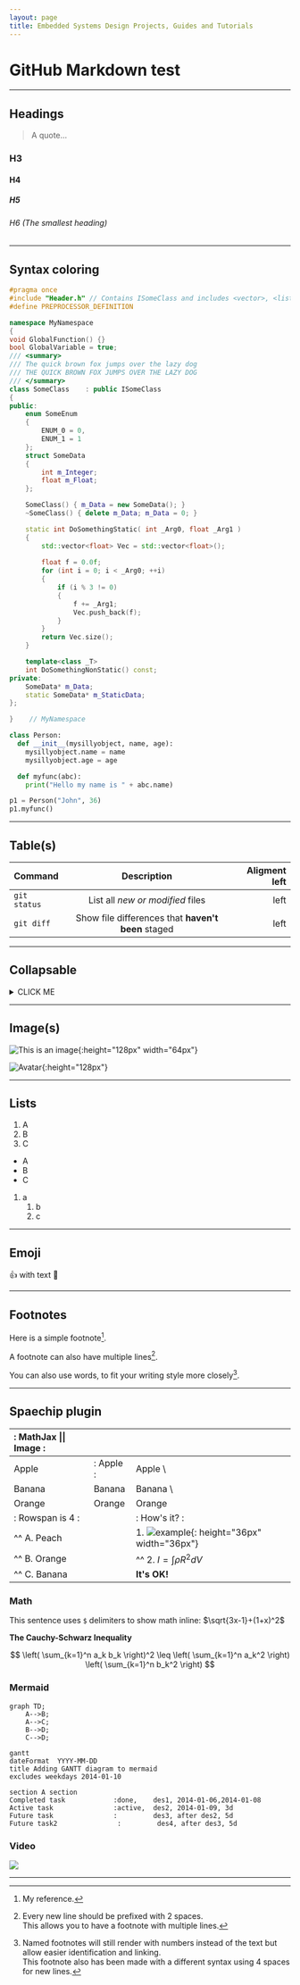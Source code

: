 ```yaml
---
layout: page
title: Embedded Systems Design Projects, Guides and Tutorials
---
```


# GitHub Markdown test

---

## Headings

> A quote...

### H3

#### H4

##### H5

###### H6 (The smallest heading)

---

## Syntax coloring

```cpp
#pragma once
#include "Header.h" // Contains ISomeClass and includes <vector>, <list>
#define PREPROCESSOR_DEFINITION

namespace MyNamespace
{
void GlobalFunction() {}
bool GlobalVariable = true;
/// <summary>
/// The quick brown fox jumps over the lazy dog
/// THE QUICK BROWN FOX JUMPS OVER THE LAZY DOG
/// </summary>
class SomeClass    : public ISomeClass
{
public:
    enum SomeEnum
    {
        ENUM_0 = 0,
        ENUM_1 = 1
    };
    struct SomeData
    {
        int m_Integer;
        float m_Float;
    };

    SomeClass() { m_Data = new SomeData(); }
    ~SomeClass() { delete m_Data; m_Data = 0; }

    static int DoSomethingStatic( int _Arg0, float _Arg1 )
    {
        std::vector<float> Vec = std::vector<float>();
        
        float f = 0.0f;
        for (int i = 0; i < _Arg0; ++i)
        {
            if (i % 3 != 0)
            {
                f += _Arg1;
                Vec.push_back(f);
            }
        }
        return Vec.size();
    }

    template<class _T>
    int DoSomethingNonStatic() const;
private:
    SomeData* m_Data;
    static SomeData* m_StaticData;
};

}    // MyNamespace

```

```python
class Person:
  def __init__(mysillyobject, name, age):
    mysillyobject.name = name
    mysillyobject.age = age

  def myfunc(abc):
    print("Hello my name is " + abc.name)

p1 = Person("John", 36)
p1.myfunc()
```

---

## Table(s)

| Command | Description | Aligment left |
| :---         |     :---:      |          ---: |
| `git status` | List all *new or modified* files | left |
| `git diff` | Show file differences that **haven't been** staged | left |

---

## Collapsable

<details> <summary>CLICK ME</summary>

<div markdown="1">

#### We can hide anything, even code!

```cpp
int main(int argc, char* argv[]) {
    return 0;
}
```

</div>
</details>

---

## Image(s)

![This is an image](https://myoctocat.com/assets/images/base-octocat.svg){:height="128px" width="64px"}

![Avatar](assets/img/avatar.png){:height="128px"}

---

## Lists

1. A
2. B
3. C

- A
- B
- C

1. a
   1. b
   2. c

---

## Emoji

:+1: with text :rocket:

---

## Footnotes

Here is a simple footnote[^1].

A footnote can also have multiple lines[^2].  

You can also use words, to fit your writing style more closely[^note].

[^1]: My reference.
[^2]: Every new line should be prefixed with 2 spaces.  
  This allows you to have a footnote with multiple lines.
[^note]:
    Named footnotes will still render with numbers instead of the text but allow easier identification and linking.  
    This footnote also has been made with a different syntax using 4 spaces for new lines.

---

## Spaechip plugin

| :                   MathJax \|\| Image                 : |||
| :------------ | :-------- | :----------------------------- |
| Apple         | : Apple : | Apple                          \
| Banana        | Banana    | Banana                         \
| Orange        | Orange    | Orange                         |
| :     Rowspan is 4     : || :        How's it?           : |
| ^^     A. Peach          ||    1. ![example][cell-image]{: height="36px" width="36px"}   |
| ^^     B. Orange         || ^^ 2. $I = \int \rho R^{2} dV$ |
| ^^     C. Banana         || **It's OK!**                   |

[cell-image]: https://jekyllrb.com/img/octojekyll.png

### Math

This sentence uses `$` delimiters to show math inline:  $\sqrt{3x-1}+(1+x)^2$

**The Cauchy-Schwarz Inequality**

$$
\left( \sum_{k=1}^n a_k b_k \right)^2 \leq \left( \sum_{k=1}^n a_k^2 \right) \left( \sum_{k=1}^n b_k^2 \right)
$$

### Mermaid

```mermaid!
graph TD;
    A-->B;
    A-->C;
    B-->D;
    C-->D;
```

```mermaid!
gantt
dateFormat  YYYY-MM-DD
title Adding GANTT diagram to mermaid
excludes weekdays 2014-01-10

section A section
Completed task            :done,    des1, 2014-01-06,2014-01-08
Active task               :active,  des2, 2014-01-09, 3d
Future task               :         des3, after des2, 5d
Future task2               :         des4, after des3, 5d
```

### Video

![](https://www.youtube.com/watch?v=Ptk_1Dc2iPY)

---
